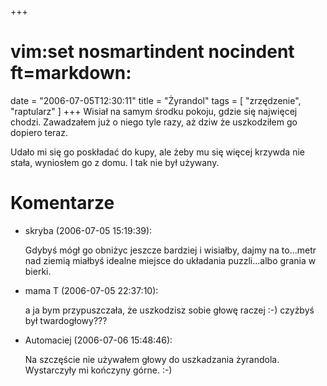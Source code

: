 +++
# vim:set nosmartindent nocindent ft=markdown:
date = "2006-07-05T12:30:11"
title = "Żyrandol"
tags = [ "zrzędzenie", "raptularz" ]
+++
Wisiał na samym środku pokoju, gdzie się najwięcej chodzi. Zawadzałem już o
niego tyle razy, aż dziw że uszkodziłem go dopiero teraz.

Udało mi się go poskładać do kupy, ale żeby mu się więcej krzywda nie stała,
wyniosłem go z domu. I tak nie był używany.

# Komentarze

* skryba (2006-07-05 15:19:39): <p>Gdybyś mógł go obniżyc jeszcze bardziej i
  wisiałby, dajmy na to...metr nad ziemią miałbyś idealne miejsce do układania
  puzzli...albo grania w bierki.</p>
* mama T (2006-07-05 22:37:10): <p>a ja bym przypuszczała, że uszkodzisz sobie
  głowę raczej :-) czyżbyś był twardogłowy???</p>
* Automaciej (2006-07-06 15:48:46): <p>Na szczęście nie używałem głowy do
  uszkadzania żyrandola. Wystarczyły mi kończyny górne. :-)</p>
